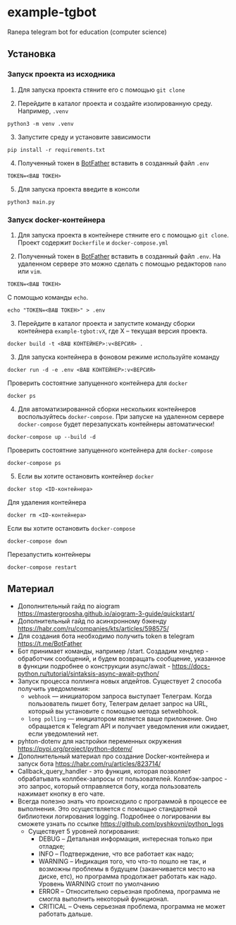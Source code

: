 # example-tgbot

Ranepa telegram bot for education (computer science)

## Установка

### Запуск проекта из исходника

1. Для запуска проекта стяните его с помощью `git clone`

2. Перейдите в каталог проекта и создайте изолированную среду. Например, `.venv`

```
python3 -m venv .venv
```

3. Запустите среду и установите зависимости
   
```
pip install -r requirements.txt
```

4. Полученный токен в [BotFather](https://t.me/BotFather) вставить в созданный файл `.env`

```
TOKEN=<ВАШ ТОКЕН>
```

5. Для запуска проекта введите в консоли

```
python3 main.py
```
### Запуск docker-контейнера

1. Для запуска проекта в контейнере стяните его с помощью `git clone`. Проект содержит `Dockerfile` и `docker-compose.yml`

2. Полученный токен в [BotFather](https://t.me/BotFather) вставить в созданный файл `.env`. На удаленном сервере это можно сделать с помощью редакторов `nano` или `vim`.

```
TOKEN=<ВАШ ТОКЕН>
```

С помощью команды `echo`.

```
echo "TOKEN=<ВАШ ТОКЕН>" > .env
```

3. Перейдите в каталог проекта и запустите команду сборки контейнера `example-tgbot:vX`, где X – текущая версия проекта.

```
docker build -t <ВАШ КОНТЕЙНЕР>:v<ВЕРСИЯ> .
```
3. Для запуска контейнера в фоновом режиме используйте команду

```
docker run -d -e .env <ВАШ КОНТЕЙНЕР>:v<ВЕРСИЯ>
```

Проверить состоятние запущенного контейнера для `docker`

```
docker ps
```

4. Для автоматизированной сборки нескольких контейнеров воспользуйтесь `docker-compose`. При запуске на удаленном сервере `docker-compose` будет перезапускать контейнеры автоматически!

```
docker-compose up --build -d
```

Проверить состоятние запущенного контейнера для `docker-compose`

```
docker-compose ps
```

5. Если вы хотите остановить контейнер `docker`

```
docker stop <ID-контейнера>
```

Для удаления контейнера

```
docker rm <ID-контейнера>
```

Если вы хотите остановить `docker-compose`

```
docker-compose down
```

Перезапустить контейнеры

```
docker-compose restart
```

## Материал

* Дополнительный гайд по aiogram https://mastergroosha.github.io/aiogram-3-guide/quickstart/
* Дополнительный гайд по асинхронному бэкенду https://habr.com/ru/companies/kts/articles/598575/
* Для создания бота необходимо получить token в telegram https://t.me/BotFather
* Бот принимает команды, например /start. Создадим хендлер - обработчик сообщений, и будем возвращать сообщение, указанное в функции подробнее о конструкции async/await - https://docs-python.ru/tutorial/sintaksis-async-await-python/
* Запуск процесса поллинга новых апдейтов. Существует 2 способа получить уведомления:
  * `webhook` — инициатором запроса выступает Телеграм. Когда пользователь пишет боту, Телеграм делает запрос на URL, который вы установите с помощью метода setwebhook.
  * `long polling` — инициатором является ваше приложение. Оно обращается к Telegram API и получает уведомления или ожидает, если уведомлений нет.
* pyhton-dotenv для настройки переменных окружения https://pypi.org/project/python-dotenv/
* Дополнительный материал про создание Docker-контейнера и запуск бота https://habr.com/ru/articles/823714/
* Callback_query_handler - это функция, которая позволяет обрабатывать коллбек-запросы от пользователей. Коллбэк-запрос - это запрос, который отправляется боту, когда пользователь нажимает кнопку в его чате.
* Всегда полезно знать что происходило с программой в процессе ее выполнения. Это осуществляется с помощью стандартной библиотеки логирования logging. Подробнее о логировании вы сможете узнать по ссылке https://github.com/pyshkovni/python_logs
  * Существует 5 уровней логирования:
    * DEBUG – Детальная информация, интересная только при отладке;
    * INFO – Подтверждение, что все работает как надо;
    * WARNING – Индикация того, что что-то пошло не так, и возможны проблемы в будущем (заканчивается место на диске, етс), но программа продолжает работать как надо. Уровень WARNING стоит по умолчанию
    * ERROR – Относительно серьезная проблема, программа не смогла выполнить некоторый функционал.
    * CRITICAL – Очень серьезная проблема, программа не может работать дальше.
